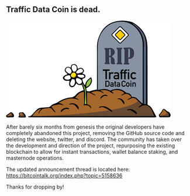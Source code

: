 ## Traffic Data Coin is dead. 

![](rip-old-tdc.png)

After barely six months from genesis the original developers have completely abandoned this project, removing the GitHub source code and deleting the website, twitter, and discord. The community has taken over the development and direction of the project, repurposing the existing blockchain to allow for instant transactions, wallet balance staking, and masternode operations.

The updated announcement thread is located here:
https://bitcointalk.org/index.php?topic=5158636

Thanks for dropping by!